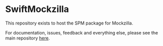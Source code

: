 # SwiftMockzilla

This repository exists to host the SPM package for Mockzilla. 

For documentation, issues, feedback and everything else, please see the main repository [here](https://github.com/Apadmi-Engineering/Mockzilla).
